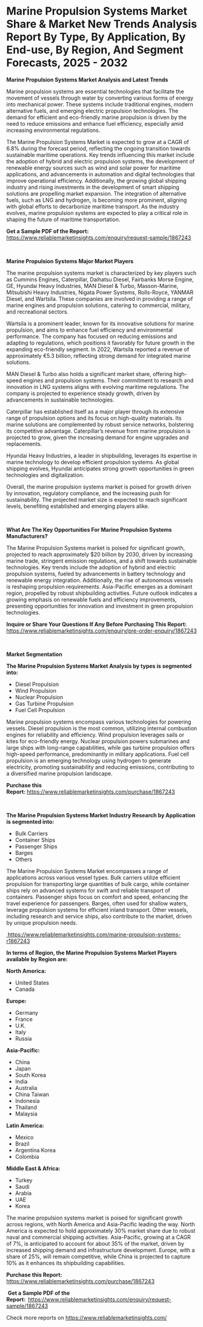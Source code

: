 <p><h1>Marine Propulsion Systems Market Share & Market New Trends Analysis Report By Type, By Application, By End-use, By Region, And Segment Forecasts, 2025 - 2032</h1></p><p><strong>Marine Propulsion Systems Market Analysis and Latest Trends</strong></p>
<p><p>Marine propulsion systems are essential technologies that facilitate the movement of vessels through water by converting various forms of energy into mechanical power. These systems include traditional engines, modern alternative fuels, and emerging electric propulsion technologies. The demand for efficient and eco-friendly marine propulsion is driven by the need to reduce emissions and enhance fuel efficiency, especially amid increasing environmental regulations.</p><p>The Marine Propulsion Systems Market is expected to grow at a CAGR of 6.8% during the forecast period, reflecting the ongoing transition towards sustainable maritime operations. Key trends influencing this market include the adoption of hybrid and electric propulsion systems, the development of renewable energy sources such as wind and solar power for maritime applications, and advancements in automation and digital technologies that improve operational efficiency. Additionally, the growing global shipping industry and rising investments in the development of smart shipping solutions are propelling market expansion. The integration of alternative fuels, such as LNG and hydrogen, is becoming more prominent, aligning with global efforts to decarbonize maritime transport. As the industry evolves, marine propulsion systems are expected to play a critical role in shaping the future of maritime transportation.</p></p>
<p><strong>Get a Sample PDF of the Report:&nbsp;</strong> <a href="https://www.reliablemarketinsights.com/enquiry/request-sample/1867243?utm_campaign=3507&utm_medium=2&utm_source=Github&utm_content=ia&utm_term=10042025&utm_id=marine-propulsion-systems">https://www.reliablemarketinsights.com/enquiry/request-sample/1867243</a></p>
<p>&nbsp;</p>
<p><strong>Marine Propulsion Systems Major Market Players</strong></p>
<p><p>The marine propulsion systems market is characterized by key players such as Cummins Engines, Caterpillar, Daihatsu Diesel, Fairbanks Morse Engine, GE, Hyundai Heavy Industries, MAN Diesel & Turbo, Masson-Marine, Mitsubishi Heavy Industries, Nigata Power Systems, Rolls-Royce, YANMAR Diesel, and Wartsila. These companies are involved in providing a range of marine engines and propulsion solutions, catering to commercial, military, and recreational sectors.</p><p>Wartsila is a prominent leader, known for its innovative solutions for marine propulsion, and aims to enhance fuel efficiency and environmental performance. The company has focused on reducing emissions and adapting to regulations, which positions it favorably for future growth in the expanding eco-friendly segment. In 2022, Wartsila reported a revenue of approximately €5.3 billion, reflecting strong demand for integrated marine solutions.</p><p>MAN Diesel & Turbo also holds a significant market share, offering high-speed engines and propulsion systems. Their commitment to research and innovation in LNG systems aligns with evolving maritime regulations. The company is projected to experience steady growth, driven by advancements in sustainable technologies.</p><p>Caterpillar has established itself as a major player through its extensive range of propulsion options and its focus on high-quality materials. Its marine solutions are complemented by robust service networks, bolstering its competitive advantage. Caterpillar’s revenue from marine propulsion is projected to grow, given the increasing demand for engine upgrades and replacements.</p><p>Hyundai Heavy Industries, a leader in shipbuilding, leverages its expertise in marine technology to develop efficient propulsion systems. As global shipping evolves, Hyundai anticipates strong growth opportunities in green technologies and digitalization.</p><p>Overall, the marine propulsion systems market is poised for growth driven by innovation, regulatory compliance, and the increasing push for sustainability. The projected market size is expected to reach significant levels, benefiting established and emerging players alike.</p></p>
<p>&nbsp;</p>
<p><strong>What Are The Key Opportunities For Marine Propulsion Systems Manufacturers?</strong></p>
<p><p>The Marine Propulsion Systems market is poised for significant growth, projected to reach approximately $20 billion by 2030, driven by increasing marine trade, stringent emission regulations, and a shift towards sustainable technologies. Key trends include the adoption of hybrid and electric propulsion systems, fueled by advancements in battery technology and renewable energy integration. Additionally, the rise of autonomous vessels is reshaping propulsion requirements. Asia-Pacific emerges as a dominant region, propelled by robust shipbuilding activities. Future outlook indicates a growing emphasis on renewable fuels and efficiency improvements, presenting opportunities for innovation and investment in green propulsion technologies.</p></p>
<p><strong>Inquire or Share Your Questions If Any Before Purchasing This Report:</strong> <a href="https://www.reliablemarketinsights.com/enquiry/pre-order-enquiry/1867243?utm_campaign=3507&utm_medium=2&utm_source=Github&utm_content=ia&utm_term=10042025&utm_id=marine-propulsion-systems">https://www.reliablemarketinsights.com/enquiry/pre-order-enquiry/1867243</a></p>
<p>&nbsp;</p>
<p><strong>Market Segmentation</strong></p>
<p><strong>The Marine Propulsion Systems Market Analysis by types is segmented into:</strong></p>
<p><ul><li>Diesel Propulsion</li><li>Wind Propulsion</li><li>Nuclear Propulsion</li><li>Gas Turbine Propulsion</li><li>Fuel Cell Propulsion</li></ul></p>
<p><p>Marine propulsion systems encompass various technologies for powering vessels. Diesel propulsion is the most common, utilizing internal combustion engines for reliability and efficiency. Wind propulsion leverages sails or kites for eco-friendly energy. Nuclear propulsion powers submarines and large ships with long-range capabilities, while gas turbine propulsion offers high-speed performance, predominantly in military applications. Fuel cell propulsion is an emerging technology using hydrogen to generate electricity, promoting sustainability and reducing emissions, contributing to a diversified marine propulsion landscape.</p></p>
<p><strong>Purchase this Report:&nbsp;</strong><a href="https://www.reliablemarketinsights.com/purchase/1867243?utm_campaign=3507&utm_medium=2&utm_source=Github&utm_content=ia&utm_term=10042025&utm_id=marine-propulsion-systems">https://www.reliablemarketinsights.com/purchase/1867243</a></p>
<p>&nbsp;</p>
<p><strong>The Marine Propulsion Systems Market Industry Research by Application is segmented into:</strong></p>
<p><ul><li>Bulk Carriers</li><li>Container Ships</li><li>Passenger Ships</li><li>Barges</li><li>Others</li></ul></p>
<p><p>The Marine Propulsion Systems Market encompasses a range of applications across various vessel types. Bulk carriers utilize efficient propulsion for transporting large quantities of bulk cargo, while container ships rely on advanced systems for swift and reliable transport of containers. Passenger ships focus on comfort and speed, enhancing the travel experience for passengers. Barges, often used for shallow waters, leverage propulsion systems for efficient inland transport. Other vessels, including research and service ships, also contribute to the market, driven by unique propulsion needs.</p></p>
<p><a href="https://www.reliablemarketinsights.com/marine-propulsion-systems-r1867243?utm_campaign=3507&utm_medium=2&utm_source=Github&utm_content=ia&utm_term=10042025&utm_id=marine-propulsion-systems">&nbsp;https://www.reliablemarketinsights.com/marine-propulsion-systems-r1867243</a></p>
<p><strong>In terms of Region, the Marine Propulsion Systems Market Players available by Region are:</strong></p>
<p>
    <p> <strong> North America: </strong>
        <ul>
            <li>United States</li>
            <li>Canada</li>
        </ul>
        </p> 
    <p> <strong> Europe: </strong>
        <ul>
            <li>Germany</li>
            <li>France</li>
            <li>U.K.</li>
            <li>Italy</li>
            <li>Russia</li>
        </ul>
        </p> 
    <p> <strong> Asia-Pacific: </strong>
        <ul>
            <li>China</li>
            <li>Japan</li>
            <li>South Korea</li>
            <li>India</li>
            <li>Australia</li>
            <li>China Taiwan</li>
            <li>Indonesia</li>
            <li>Thailand</li>
            <li>Malaysia</li>
        </ul>
        </p> 
    <p> <strong> Latin America: </strong>
        <ul>
            <li>Mexico</li>
            <li>Brazil</li>
            <li>Argentina Korea</li>
            <li>Colombia</li>
        </ul>
        </p> 
    <p> <strong> Middle East & Africa: </strong>
        <ul>
            <li>Turkey</li>
            <li>Saudi</li>
            <li>Arabia</li>
            <li>UAE</li>
            <li>Korea</li>
        </ul>
    </p>
    </p>
<p><p>The marine propulsion systems market is poised for significant growth across regions, with North America and Asia-Pacific leading the way. North America is expected to hold approximately 30% market share due to robust naval and commercial shipping activities. Asia-Pacific, growing at a CAGR of 7%, is anticipated to account for about 35% of the market, driven by increased shipping demand and infrastructure development. Europe, with a share of 25%, will remain competitive, while China is projected to capture 10% as it enhances its shipbuilding capabilities.</p></p>
<p><strong>Purchase this Report: </strong><a href="https://www.reliablemarketinsights.com/purchase/1867243?utm_campaign=3507&utm_medium=2&utm_source=Github&utm_content=ia&utm_term=10042025&utm_id=marine-propulsion-systems">https://www.reliablemarketinsights.com/purchase/1867243</a></p>
<p>&nbsp;<strong>Get a Sample PDF of the Report:&nbsp;&nbsp;</strong><a href="https://www.reliablemarketinsights.com/enquiry/request-sample/1867243?utm_campaign=3507&utm_medium=2&utm_source=Github&utm_content=ia&utm_term=10042025&utm_id=marine-propulsion-systems">https://www.reliablemarketinsights.com/enquiry/request-sample/1867243</a></p>
<p><strong></strong></p>
<p>Check more reports on <a href="https://www.reliablemarketinsights.com/?utm_campaign=3507&utm_medium=2&utm_source=Github&utm_content=ia&utm_term=10042025&utm_id=marine-propulsion-systems">https://www.reliablemarketinsights.com/</a></p>